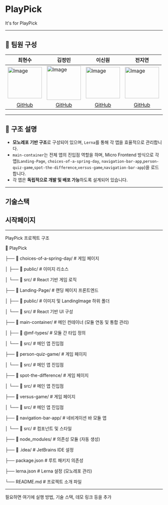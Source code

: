 # PlayPick
It's for PlayPick

---
## 👤 팀원 구성

<table class="tg"><thead>
  <tr>
    <th class="tg-9353"><span style="font-weight:bold">최현수</span></th>
    <th class="tg-9353"><span style="font-weight:bold">김정민</span></th>
    <th class="tg-9353"><span style="font-weight:bold">이신원</span></th>
    <th class="tg-9353"><span style="font-weight:bold">전지연</span></th>
  </tr></thead>
<tbody>
  <tr>
    <td class="tg-9353"><img src="https://cdn.discordapp.com/attachments/1383999022238273586/1384715997809741945/image.png?ex=685370c4&is=68521f44&hm=a179a00ce94ed8a5958c96b23ad7bffe5b7f4daddb69ae2b87bd6bc187ef71f8&" alt="Image" width="109" height="100"></td>
   <td class="tg-9353"><img src="https://avatars.githubusercontent.com/u/6846349?s=80&v=4" alt="Image" width="109" height="109"></td>
    <td class="tg-9353"><img src="https://mblogthumb-phinf.pstatic.net/MjAxNzExMTNfOTkg/MDAxNTEwNTE5MDU1OTAx.CgrsefuknGH3WyTiveT8LsFGXw288baNiov22l9sCywg.x3YtB2I7VXitiMcvgOkRkiH5umtLrNWj7IothphFwF0g.PNG.211grims/136.png?type=w800" alt="Image" width="109" height="100"></td>
    <td class="tg-9353"><img src="https://cdn.discordapp.com/attachments/1383999022238273586/1384715530136715366/1750066148038.jpg?ex=68537055&is=68521ed5&hm=74fb22315aca7246b65fbf04678837fb854606ec610d37f84029ecbba24a583b&" alt="Image" width="109" height="100"></td>
  </tr>
  <tr>
<td class="tg-7btt" style="text-align: center;">
  <a href="https://github.com/IMCODER0000" target="_blank" rel="noopener noreferrer" >GitHub</a>
</td>
<td class="tg-7btt" style="text-align: center;">
  <a href="https://github.com/Mur-pixel" target="_blank" rel="noopener noreferrer">GitHub</a>
</td>
<td class="tg-9353" style="text-align: center;">
  <a href="https://github.com/redEevee" target="_blank" rel="noopener noreferrer">GitHub</a>
</td>
<td class="tg-7btt" style="text-align: center;">
  <a href="https://github.com/dia0723" target="_blank" rel="noopener noreferrer">GitHub</a>
</td>

  </tr>
</tbody></table>
  
  
</div>

---

## 🧩 구조 설명

- **모노레포 기반 구조**로 구성되어 있으며, `Lerna`를 통해 각 앱을 효율적으로 관리합니다.
- `main-container`는 전체 앱의 진입점 역할을 하며, Micro Frontend 방식으로 각 앱(`Landing-Page`, `choices-of-a-spring-day`, `navigation-bar-app`,`person-quiz-game`,`spot-the-difference`,`versus-game`,`navigation-bar-app`)을 로드합니다.
- 각 앱은 **독립적으로 개발 및 배포 가능**하도록 설계되어 있습니다.
  
---
기술스택
---
시작페이지 
---

---

<!DOCTYPE html>
<html lang="ko">
<head>
  <meta charset="UTF-8" />
 PlayPick 프로젝트 구조
 
</head>
<body>
  <div>
    <p><span class="folder">📁 PlayPick</span></p>
    <p>├── <span class="folder">📁 choices-of-a-spring-day/</span> # 게임 페이지</p>
    <p>│   ├── <span class="folder">📁 public/</span> # 이미지 리소스</p>
    <p>│   └── <span class="folder">📁 src/</span> # React 기반 게임 로직</p>
    <p>├── <span class="folder">📁 Landing-Page/</span> # 랜딩 페이지 프론트엔드</p>
    <p>│   ├── <span class="folder">📁 public/</span> # 이미지 및 LandingImage 하위 폴더</p>
    <p>│   └── <span class="folder">📁 src/</span> # React 기반 UI 구성</p>
    <p>├── <span class="folder">📁 main-container/</span> # 메인 컨테이너 (모듈 연동 및 통합 관리)</p>
    <p>│   ├── <span class="folder">📁 @mf-types/</span> # 모듈 간 타입 정의</p>
    <p>│   └── <span class="folder">📁 src/</span> # 메인 앱 진입점</p>
    <p>├── <span class="folder">📁 person-quiz-game/</span> # 게임 페이지</p>
    <p>│   └── <span class="folder">📁 src/</span> # 메인 앱 진입점</p>
    <p>├── <span class="folder">📁 spot-the-difference/</span> # 게임 페이지</p>
    <p>│   └── <span class="folder">📁 src/</span> # 메인 앱 진입점</p>
    <p>├── <span class="folder">📁 versus-game/</span> # 게임 페이지</p>
    <p>│   └── <span class="folder">📁 src/</span> # 메인 앱 진입점</p>
    <p>├── <span class="folder">📁 navigation-bar-app/</span> # 네비게이션 바 모듈 앱</p>
    <p>│   └── <span class="folder">📁 src/</span> # 컴포넌트 및 스타일</p>
    <p>├── <span class="folder">📁 node_modules/</span> # 의존성 모듈 (자동 생성)</p>
    <p>├── <span class="folder">📁 .idea/</span> # JetBrains IDE 설정</p>
    <p>├── <span class="file">package.json</span> # 루트 패키지 의존성</p>
    <p>├── <span class="file">lerna.json</span> # Lerna 설정 (모노레포 관리)</p>
    <p>└── <span class="file">README.md</span> # 프로젝트 소개 파일</p>
  </div>
</body>
</html>

---

필요하면 여기에 실행 방법, 기술 스택, 데모 링크 등을 추가
